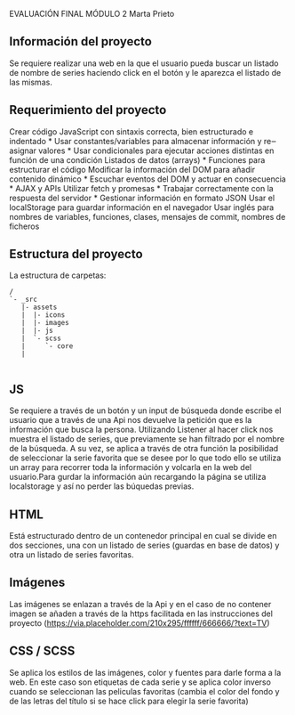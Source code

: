 EVALUACIÓN FINAL MÓDULO 2
Marta Prieto



## Información del proyecto

Se requiere realizar una web en la que el usuario pueda buscar un listado de nombre de series haciendo click en el botón y le aparezca el listado de las mismas.

## Requerimiento del proyecto

Crear código JavaScript con sintaxis correcta, bien estructurado e indentado *
Usar constantes/variables para almacenar información y re‒asignar valores *
Usar condicionales para ejecutar acciones distintas en función de una condición
Listados de datos (arrays) *
Funciones para estructurar el código
Modificar la información del DOM para añadir contenido dinámico *
Escuchar eventos del DOM y actuar en consecuencia *
AJAX y APIs
Utilizar fetch y promesas *
Trabajar correctamente con la respuesta del servidor *
Gestionar información en formato JSON
Usar el localStorage para guardar información en el navegador
Usar inglés para nombres de variables, funciones, clases, mensajes de commit, nombres de
ficheros

## Estructura del proyecto
La estructura de carpetas:
```
/
`- _src
   |- assets
   |  |- icons
   |  |- images
   |  |- js
   |  `- scss
   |     `- core
   |
   
```
## JS
Se requiere a través de un botón y un input de búsqueda donde escribe el usuario que a través de una Api nos devuelve la petición que es la información que busca la persona. Utilizando Listener al hacer click nos muestra el listado de series, que previamente se han filtrado por el nombre de la búsqueda. A su vez, se aplica a través de otra función la posibilidad de seleccionar la serie favorita que se desee por lo que todo ello se utiliza un array para recorrer toda la información y volcarla en la web del usuario.Para gurdar la información aún recargando la página se utiliza localstorage y así no perder las búquedas previas.

## HTML
Está estructurado dentro de un contenedor principal en cual se divide en dos secciones, una con un listado de series (guardas en base de datos) y otra un listado de series favoritas.

## Imágenes
Las imágenes se enlazan a través de la Api y en el caso de no contener imagen se añaden a través de la https facilitada en las instrucciones del proyecto (https://via.placeholder.com/210x295/ffffff/666666/?text=TV)

## CSS / SCSS
Se aplica los estilos de las imágenes, color y fuentes para darle forma a la web. En este caso son etiquetas de cada serie y se aplica color inverso cuando se seleccionan las peliculas favoritas (cambia el color del fondo y de las letras del título si se hace click para elegir la serie favorita)



